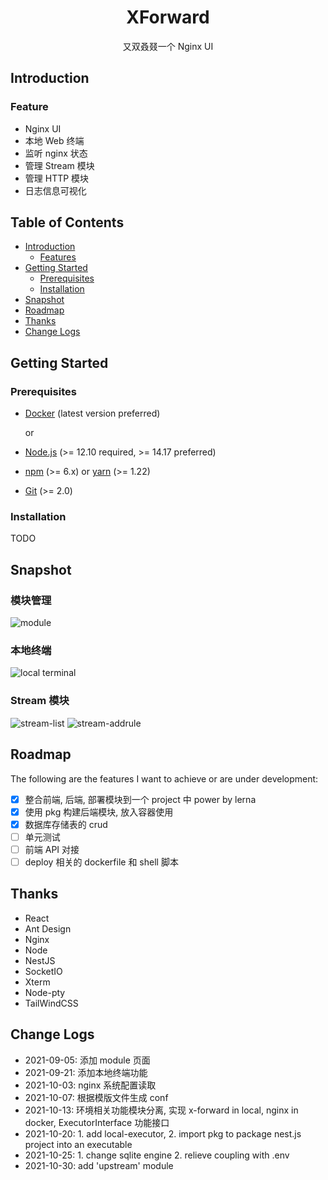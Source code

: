 <div align="center">
  <h1>XForward</h1>
  <p align="center">又双叒叕一个 Nginx UI</p>
</div>

## Introduction

### Feature

-   Nginx UI
-   本地 Web 终端
-   监听 nginx 状态
-   管理 Stream 模块
-   管理 HTTP 模块
-   日志信息可视化

## Table of Contents

-   [Introduction](#introduction)
    -   [Features](#features)
-   [Getting Started](#getting-started)
    -   [Prerequisites](#prerequisites)
    -   [Installation](#installation)
-   [Snapshot](#snapshot)
-   [Roadmap](#roadmap)
-   [Thanks](#thanks)
-   [Change Logs](#change-logs)

## Getting Started

### Prerequisites

-   [Docker](https://docs.docker.com/engine/install/) (latest version preferred)

    or

-   [Node.js](https://nodejs.org) (>= 12.10 required, >= 14.17 preferred)
-   [npm](https://www.npmjs.com) (>= 6.x) or [yarn](https://yarnpkg.com) (>= 1.22)
-   [Git](https://git-scm.com) (>= 2.0)

### Installation

TODO

## Snapshot

### 模块管理

![module](https://github.com/ZingerLittleBee/x-forward-frontend/blob/master/snapshot/module.png?raw=true)

### 本地终端

![local terminal](https://github.com/ZingerLittleBee/x-forward-frontend/blob/master/snapshot/terminal.png?raw=true)

### Stream 模块

![stream-list](https://github.com/ZingerLittleBee/x-forward-frontend/blob/master/snapshot/stream.png?raw=true)
![stream-addrule](https://github.com/ZingerLittleBee/x-forward-frontend/blob/master/snapshot/add-rule.png?raw=true)

## Roadmap

The following are the features I want to achieve or are under development:

-   [x] 整合前端, 后端, 部署模块到一个 project 中 power by lerna
-   [x] 使用 pkg 构建后端模块, 放入容器使用
-   [x] 数据库存储表的 crud
-   [ ] 单元测试
-   [ ] 前端 API 对接
-   [ ] deploy 相关的 dockerfile 和 shell 脚本

## Thanks

-   React
-   Ant Design
-   Nginx
-   Node
-   NestJS
-   SocketIO
-   Xterm
-   Node-pty
-   TailWindCSS

## Change Logs

-   2021-09-05: 添加 module 页面
-   2021-09-21: 添加本地终端功能
-   2021-10-03: nginx 系统配置读取
-   2021-10-07: 根据模版文件生成 conf
-   2021-10-13: 环境相关功能模块分离, 实现 x-forward in local, nginx in docker, ExecutorInterface 功能接口
-   2021-10-20: 1. add local-executor, 2. import pkg to package nest.js project into an executable
-   2021-10-25: 1. change sqlite engine 2. relieve coupling with .env
-   2021-10-30: add 'upstream' module
